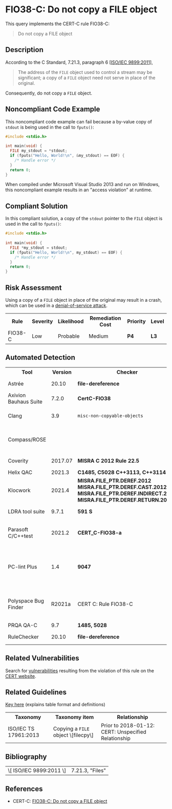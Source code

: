 # FIO38-C: Do not copy a FILE object

This query implements the CERT-C rule FIO38-C:

> Do not copy a FILE object


## Description

According to the C Standard, 7.21.3, paragraph 6 \[[ISO/IEC 9899:2011](https://wiki.sei.cmu.edu/confluence/display/c/AA.+Bibliography#AA.Bibliography-ISO-IEC9899-2011)\],

> The address of the `FILE` object used to control a stream may be significant; a copy of a `FILE` object need not serve in place of the original.


Consequently, do not copy a `FILE` object.

## Noncompliant Code Example

This noncompliant code example can fail because a by-value copy of `stdout` is being used in the call to `fputs()`:

```cpp
#include <stdio.h>
 
int main(void) {
  FILE my_stdout = *stdout;
  if (fputs("Hello, World!\n", &my_stdout) == EOF) {
    /* Handle error */
  }
  return 0;
}

```
When compiled under Microsoft Visual Studio 2013 and run on Windows, this noncompliant example results in an "access violation" at runtime.

## Compliant Solution

In this compliant solution, a copy of the `stdout` pointer to the `FILE` object is used in the call to `fputs()`:

```cpp
#include <stdio.h>
 
int main(void) {
  FILE *my_stdout = stdout;
  if (fputs("Hello, World!\n", my_stdout) == EOF) {
    /* Handle error */
  }
  return 0;
}

```

## Risk Assessment

Using a copy of a `FILE` object in place of the original may result in a crash, which can be used in a [denial-of-service attack](https://wiki.sei.cmu.edu/confluence/display/c/BB.+Definitions#BB.Definitions-denial-of-service).

<table> <tbody> <tr> <th> Rule </th> <th> Severity </th> <th> Likelihood </th> <th> Remediation Cost </th> <th> Priority </th> <th> Level </th> </tr> <tr> <td> FIO38-C </td> <td> Low </td> <td> Probable </td> <td> Medium </td> <td> <strong>P4</strong> </td> <td> <strong>L3</strong> </td> </tr> </tbody> </table>


## Automated Detection

<table> <tbody> <tr> <th> Tool </th> <th> Version </th> <th> Checker </th> <th> Description </th> </tr> <tr> <td> <a> Astrée </a> </td> <td> 20.10 </td> <td> <strong>file-dereference</strong> </td> <td> Partially checked </td> </tr> <tr> <td> <a> Axivion Bauhaus Suite </a> </td> <td> 7.2.0 </td> <td> <strong>CertC-FIO38</strong> </td> <td> Fully implemented </td> </tr> <tr> <td> <a> Clang </a> </td> <td> 3.9 </td> <td> <code>misc-non-copyable-objects</code> </td> <td> Checked with <code>clang-tidy</code> </td> </tr> <tr> <td> <a> Compass/ROSE </a> </td> <td> </td> <td> </td> <td> Can detect simple violations of this rule </td> </tr> <tr> <td> <a> Coverity </a> </td> <td> 2017.07 </td> <td> <strong>MISRA C 2012 Rule 22.5</strong> </td> <td> Partially implemented </td> </tr> <tr> <td> <a> Helix QAC </a> </td> <td> 2021.3 </td> <td> <strong>C1485, C5028</strong> <strong>C++3113, C++3114</strong> </td> <td> </td> </tr> <tr> <td> <a> Klocwork </a> </td> <td> 2021.4 </td> <td> <strong>MISRA.FILE_PTR.DEREF.2012</strong> <strong>MISRA.FILE_PTR.DEREF.CAST.2012</strong> <strong>MISRA.FILE_PTR.DEREF.INDIRECT.2012</strong> <strong>MISRA.FILE_PTR.DEREF.RETURN.2012</strong> </td> <td> </td> </tr> <tr> <td> <a> LDRA tool suite </a> </td> <td> 9.7.1 </td> <td> <strong>591 S</strong> </td> <td> Fully implemented </td> </tr> <tr> <td> <a> Parasoft C/C++test </a> </td> <td> 2021.2 </td> <td> <strong>CERT_C-FIO38-a</strong> </td> <td> A pointer to a FILE object shall not be dereferenced </td> </tr> <tr> <td> <a> PC-lint Plus </a> </td> <td> 1.4 </td> <td> <strong>9047</strong> </td> <td> Partially supported: reports when a FILE pointer is dereferenced </td> </tr> <tr> <td> <a> Polyspace Bug Finder </a> </td> <td> R2021a </td> <td> <a> CERT C: Rule FIO38-C </a> </td> <td> Checks for misuse of a FILE object (rule fully covered) </td> </tr> <tr> <td> <a> PRQA QA-C </a> </td> <td> 9.7 </td> <td> <strong>1485, 5028 </strong> </td> <td> </td> </tr> <tr> <td> <a> RuleChecker </a> </td> <td> 20.10 </td> <td> <strong>file-dereference</strong> </td> <td> Partially checked </td> </tr> </tbody> </table>


## Related Vulnerabilities

Search for [vulnerabilities](https://wiki.sei.cmu.edu/confluence/display/c/BB.+Definitions#BB.Definitions-vulnerability) resulting from the violation of this rule on the [CERT website](https://www.kb.cert.org/vulnotes/bymetric?searchview&query=FIELD+KEYWORDS+contains+FIO38-C).

## Related Guidelines

[Key here](https://wiki.sei.cmu.edu/confluence/display/c/How+this+Coding+Standard+is+Organized#HowthisCodingStandardisOrganized-RelatedGuidelines) (explains table format and definitions)

<table> <tbody> <tr> <th> Taxonomy </th> <th> Taxonomy item </th> <th> Relationship </th> </tr> <tr> <td> <a> ISO/IEC TS 17961:2013 </a> </td> <td> Copying a <code>FILE</code> object \[filecpy\] </td> <td> Prior to 2018-01-12: CERT: Unspecified Relationship </td> </tr> </tbody> </table>


## Bibliography

<table> <tbody> <tr> <td> \[ <a> ISO/IEC 9899:2011 </a> \] </td> <td> 7.21.3, "Files" </td> </tr> </tbody> </table>


## References

* CERT-C: [FIO38-C: Do not copy a FILE object](https://wiki.sei.cmu.edu/confluence/display/c)
